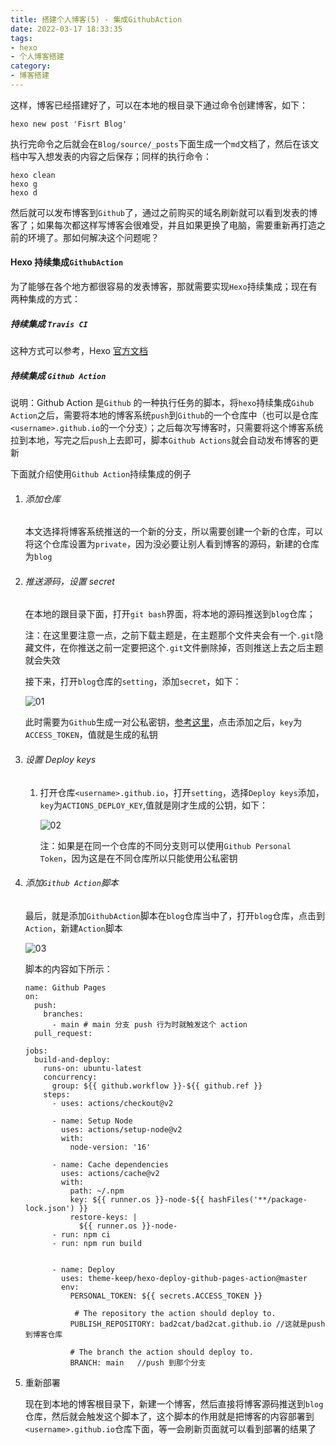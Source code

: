```yaml
---
title: 搭建个人博客(5) - 集成GithubAction
date: 2022-03-17 18:33:35
tags:
- hexo
- 个人博客搭建
category:
- 博客搭建
---
```


这样，博客已经搭建好了，可以在本地的根目录下通过命令创建博客，如下：

```
hexo new post 'Fisrt Blog'
```

执行完命令之后就会在`Blog/source/_posts`下面生成一个`md`文档了，然后在该文档中写入想发表的内容之后保存；同样的执行命令：

```
hexo clean
hexo g
hexo d
```

然后就可以发布博客到`Github`了，通过之前购买的域名刷新就可以看到发表的博客了；如果每次都这样写博客会很难受，并且如果更换了电脑，需要重新再打造之前的环境了。那如何解决这个问题呢？

<!-- more -->

#### Hexo 持续集成`GithubAction`

为了能够在各个地方都很容易的发表博客，那就需要实现`Hexo`持续集成；现在有两种集成的方式：

##### 持续集成 `Travis CI`

这种方式可以参考，Hexo [官方文档](https://hexo.io/zh-cn/docs/github-pages)

##### 持续集成 `Github Action`

说明：Github Action 是`Github` 的一种执行任务的脚本，将`hexo`持续集成`Gihub Action`之后，需要将本地的博客系统`push`到`Github`的一个仓库中（也可以是仓库`<username>.github.io`的一个分支）；之后每次写博客时，只需要将这个博客系统拉到本地，写完之后`push`上去即可，脚本`Github Actions`就会自动发布博客的更新

下面就介绍使用`Github Action`持续集成的例子

1. ###### 添加仓库

   本文选择将博客系统推送的一个新的分支，所以需要创建一个新的仓库，可以将这个仓库设置为`private`，因为没必要让别人看到博客的源码，新建的仓库为`blog`

2. ###### 推送源码，设置 secret

   在本地的跟目录下面，打开`git bash`界面，将本地的源码推送到`blog`仓库；

   注：在这里要注意一点，之前下载主题是，在主题那个文件夹会有一个`.git`隐藏文件，在你推送之前一定要把这个`.git`文件删除掉，否则推送上去之后主题就会失效

   接下来，打开`blog`仓库的`setting`，添加`secret`，如下：

   ![01](D:\我的\github\blog\source\_drafts\集成GithubAction\01.png)

   此时需要为`Github`生成一对公私密钥，[参考这里](https://www.cnblogs.com/yuqiliu/p/12551258.html)，点击添加之后，`key`为`ACCESS_TOKEN`，值就是生成的私钥

3. ###### 设置 Deploy keys

   1. 打开仓库`<username>.github.io`，打开`setting`，选择`Deploy keys`添加，`key`为`ACTIONS_DEPLOY_KEY`,值就是刚才生成的公钥，如下：

      ![02](D:\我的\github\blog\source\_drafts\集成GithubAction\02.png)

      注：如果是在同一个仓库的不同分支则可以使用`Github Personal Token`，因为这是在不同仓库所以只能使用公私密钥

4. ###### 添加`Github Action`脚本

   最后，就是添加`GithubAction`脚本在`blog`仓库当中了，打开`blog`仓库，点击到`Action`，新建`Action`脚本

   ![03](D:\我的\github\blog\source\_drafts\集成GithubAction\03.png)

   脚本的内容如下所示：

   ```
   name: Github Pages
   on:
     push:
       branches:
         - main # main 分支 push 行为时就触发这个 action
     pull_request:
   
   jobs:
     build-and-deploy:
       runs-on: ubuntu-latest
       concurrency:
         group: ${{ github.workflow }}-${{ github.ref }}
       steps:
         - uses: actions/checkout@v2
         
         - name: Setup Node
           uses: actions/setup-node@v2
           with:
             node-version: '16'
             
         - name: Cache dependencies
           uses: actions/cache@v2
           with:
             path: ~/.npm
             key: ${{ runner.os }}-node-${{ hashFiles('**/package-lock.json') }}
             restore-keys: |
               ${{ runner.os }}-node-
         - run: npm ci
         - run: npm run build
         
   
         - name: Deploy
           uses: theme-keep/hexo-deploy-github-pages-action@master 
           env:
             PERSONAL_TOKEN: ${{ secrets.ACCESS_TOKEN }}
   
              # The repository the action should deploy to.
             PUBLISH_REPOSITORY: bad2cat/bad2cat.github.io //这就是push 到博客仓库
   
             # The branch the action should deploy to.
             BRANCH: main   //push 到那个分支
   ```

5. 重新部署

   现在到本地的博客根目录下，新建一个博客，然后直接将博客源码推送到`blog`仓库，然后就会触发这个脚本了，这个脚本的作用就是把博客的内容部署到`<username>.github.io`仓库下面，等一会刷新页面就可以看到部署的结果了